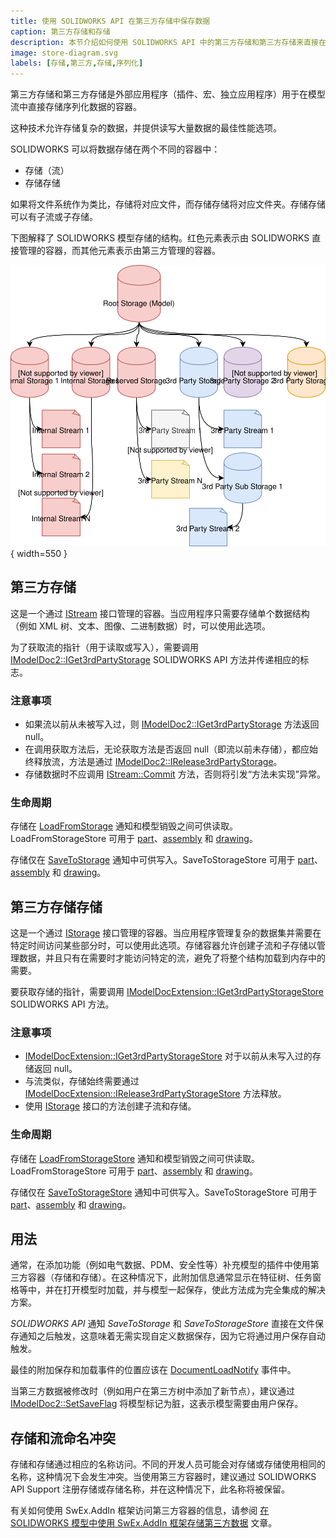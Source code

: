 ```yaml
---
title: 使用 SOLIDWORKS API 在第三方存储中保存数据
caption: 第三方存储和存储
description: 本节介绍如何使用 SOLIDWORKS API 中的第三方存储和第三方存储来直接在模型流中序列化和反序列化数据
image: store-diagram.svg
labels: [存储,第三方,存储,序列化]
---
```

第三方存储和第三方存储是外部应用程序（插件、宏、独立应用程序）用于在模型流中直接存储序列化数据的容器。

这种技术允许存储复杂的数据，并提供读写大量数据的最佳性能选项。

SOLIDWORKS 可以将数据存储在两个不同的容器中：

* 存储（流）
* 存储存储

如果将文件系统作为类比，存储将对应文件，而存储存储将对应文件夹。存储存储可以有子流或子存储。

下图解释了 SOLIDWORKS 模型存储的结构。红色元素表示由 SOLIDWORKS 直接管理的容器，而其他元素表示由第三方管理的容器。

![文档存储图](store-diagram.svg){ width=550 }

## 第三方存储

这是一个通过 [IStream](https://docs.microsoft.com/en-us/windows/desktop/api/objidl/nn-objidl-istream) 接口管理的容器。当应用程序只需要存储单个数据结构（例如 XML 树、文本、图像、二进制数据）时，可以使用此选项。

为了获取流的指针（用于读取或写入），需要调用 [IModelDoc2::IGet3rdPartyStorage](https://help.solidworks.com/2015/english/api/sldworksapi/SOLIDWORKS.Interop.sldworks~SOLIDWORKS.Interop.sldworks.IModelDoc2~IGet3rdPartyStorage.html) SOLIDWORKS API 方法并传递相应的标志。

### 注意事项

* 如果流以前从未被写入过，则 [IModelDoc2::IGet3rdPartyStorage](https://help.solidworks.com/2015/english/api/sldworksapi/SOLIDWORKS.Interop.sldworks~SOLIDWORKS.Interop.sldworks.IModelDoc2~IGet3rdPartyStorage.html) 方法返回 null。
* 在调用获取方法后，无论获取方法是否返回 null（即流以前未存储），都应始终释放流，方法是通过 [IModelDoc2::IRelease3rdPartyStorage](https://help.solidworks.com/2015/english/api/sldworksapi/SOLIDWORKS.Interop.sldworks~SOLIDWORKS.Interop.sldworks.IModelDoc2~IRelease3rdPartyStorage.html)。
* 存储数据时不应调用 [IStream::Commit](https://docs.microsoft.com/en-us/windows/desktop/api/objidl/nf-objidl-istream-commit) 方法，否则将引发“方法未实现”异常。

### 生命周期

存储在 [LoadFromStorage](https://help.solidworks.com/2015/english/api/sldworksapi/solidworks.interop.sldworks~solidworks.interop.sldworks.dpartdocevents_loadfromstoragenotifyeventhandler.html) 通知和模型销毁之间可供读取。LoadFromStorageStore 可用于 [part](https://help.solidworks.com/2015/english/api/sldworksapi/solidworks.interop.sldworks~solidworks.interop.sldworks.dpartdocevents_loadfromstoragenotifyeventhandler.html)、[assembly](https://help.solidworks.com/2015/english/api/sldworksapi/solidworks.interop.sldworks~solidworks.interop.sldworks.dassemblydocevents_loadfromstoragenotifyeventhandler.html) 和 [drawing](https://help.solidworks.com/2015/english/api/sldworksapi/solidworks.interop.sldworks~solidworks.interop.sldworks.ddrawingdocevents_loadfromstoragenotifyeventhandler.html)。

存储仅在 [SaveToStorage](https://help.solidworks.com/2015/english/api/sldworksapi/solidworks.interop.sldworks~solidworks.interop.sldworks.dpartdocevents_savetostoragenotifyeventhandler.html) 通知中可供写入。SaveToStorageStore 可用于 [part](https://help.solidworks.com/2015/english/api/sldworksapi/solidworks.interop.sldworks~solidworks.interop.sldworks.dpartdocevents_savetostoragenotifyeventhandler.html)、[assembly](https://help.solidworks.com/2015/english/api/sldworksapi/solidworks.interop.sldworks~solidworks.interop.sldworks.dassemblydocevents_savetostoragenotifyeventhandler.html) 和 [drawing](https://help.solidworks.com/2015/english/api/sldworksapi/solidworks.interop.sldworks~solidworks.interop.sldworks.ddrawingdocevents_savetostoragenotifyeventhandler.html)。

## 第三方存储存储

这是一个通过 [IStorage](https://docs.microsoft.com/en-us/windows/desktop/api/objidl/nn-objidl-istorage) 接口管理的容器。当应用程序管理复杂的数据集并需要在特定时间访问某些部分时，可以使用此选项。存储容器允许创建子流和子存储以管理数据，并且只有在需要时才能访问特定的流，避免了将整个结构加载到内存中的需要。

要获取存储的指针，需要调用 [IModelDocExtension::IGet3rdPartyStorageStore](https://help.solidworks.com/2015/english/api/sldworksapi/SolidWorks.Interop.sldworks~SolidWorks.Interop.sldworks.IModelDocExtension~IGet3rdPartyStorageStore.html) SOLIDWORKS API 方法。

### 注意事项

* [IModelDocExtension::IGet3rdPartyStorageStore](https://help.solidworks.com/2015/english/api/sldworksapi/SolidWorks.Interop.sldworks~SolidWorks.Interop.sldworks.IModelDocExtension~IGet3rdPartyStorageStore.html) 对于以前从未写入过的存储返回 null。
* 与流类似，存储始终需要通过 [IModelDocExtension::IRelease3rdPartyStorageStore](https://help.solidworks.com/2015/english/api/sldworksapi/SolidWorks.Interop.sldworks~SolidWorks.Interop.sldworks.IModelDocExtension~IRelease3rdPartyStorageStore.html) 方法释放。
* 使用 [IStorage](https://docs.microsoft.com/en-us/windows/desktop/api/objidl/nn-objidl-istorage) 接口的方法创建子流和存储。

### 生命周期

存储在 [LoadFromStorageStore](https://help.solidworks.com/2015/english/api/sldworksapi/solidworks.interop.sldworks~solidworks.interop.sldworks.dpartdocevents_loadfromstoragestorenotifyeventhandler.html) 通知和模型销毁之间可供读取。LoadFromStorageStore 可用于 [part](https://help.solidworks.com/2015/english/api/sldworksapi/solidworks.interop.sldworks~solidworks.interop.sldworks.dpartdocevents_loadfromstoragestorenotifyeventhandler.html)、[assembly](https://help.solidworks.com/2015/english/api/sldworksapi/solidworks.interop.sldworks~solidworks.interop.sldworks.dassemblydocevents_loadfromstoragestorenotifyeventhandler.html) 和 [drawing](https://help.solidworks.com/2015/english/api/sldworksapi/solidworks.interop.sldworks~solidworks.interop.sldworks.ddrawingdocevents_loadfromstoragestorenotifyeventhandler.html)。

存储仅在 [SaveToStorageStore](https://help.solidworks.com/2015/english/api/sldworksapi/solidworks.interop.sldworks~solidworks.interop.sldworks.dpartdocevents_savetostoragestorenotifyeventhandler.html) 通知中可供写入。SaveToStorageStore 可用于 [part](https://help.solidworks.com/2015/english/api/sldworksapi/solidworks.interop.sldworks~solidworks.interop.sldworks.dpartdocevents_savetostoragestorenotifyeventhandler.html)、[assembly](https://help.solidworks.com/2015/english/api/sldworksapi/solidworks.interop.sldworks~solidworks.interop.sldworks.dassemblydocevents_savetostoragestorenotifyeventhandler.html) 和 [drawing](https://help.solidworks.com/2015/english/api/sldworksapi/solidworks.interop.sldworks~solidworks.interop.sldworks.ddrawingdocevents_savetostoragestorenotifyeventhandler.html)。

## 用法

通常，在添加功能（例如电气数据、PDM、安全性等）补充模型的插件中使用第三方容器（存储和存储）。在这种情况下，此附加信息通常显示在特征树、任务窗格等中，并在打开模型时加载，并与模型一起保存，使此方法成为完全集成的解决方案。

*SOLIDWORKS API* 通知 *SaveToStorage* 和 *SaveToStorageStore* 直接在文件保存通知之后触发，这意味着无需实现自定义数据保存，因为它将通过用户保存自动触发。

最佳的附加保存和加载事件的位置应该在 [DocumentLoadNotify](https://help.solidworks.com/2015/english/api/sldworksapi/solidworks.interop.sldworks~solidworks.interop.sldworks.dsldworksevents_documentloadnotify2eventhandler.html) 事件中。

当第三方数据被修改时（例如用户在第三方树中添加了新节点），建议通过 [IModelDoc2::SetSaveFlag](https://help.solidworks.com/2015/english/api/sldworksapi/SOLIDWORKS.Interop.sldworks~SOLIDWORKS.Interop.sldworks.IModelDoc2~SetSaveFlag.html) 将模型标记为脏，这表示模型需要由用户保存。

## 存储和流命名冲突

存储和存储通过相应的名称访问。不同的开发人员可能会对存储或存储使用相同的名称，这种情况下会发生冲突。当使用第三方容器时，建议通过 SOLIDWORKS API Support 注册存储或存储名称，并在这种情况下，此名称将被保留。

有关如何使用 SwEx.AddIn 框架访问第三方容器的信息，请参阅 [在 SOLIDWORKS 模型中使用 SwEx.AddIn 框架存储第三方数据](/docs/codestack/labs/solidworks/swex/add-in/third-party-data-storage/) 文章。